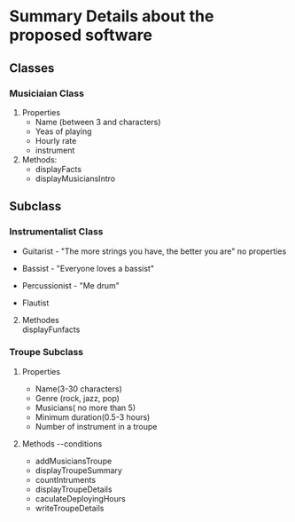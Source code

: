 # Summary Details about the proposed software
## Classes 
### Musiciaian Class 
1. Properties
    * Name (between 3 and characters)
    * Yeas of playing 
    * Hourly rate 
    * instrument
2. Methods:
    * displayFacts 
    * displayMusiciansIntro

## Subclass
###  Instrumentalist Class 
- Guitarist - "The more strings you have, the better you are"
no properties 
- Bassist - "Everyone loves a bassist"

- Percussionist - "Me drum"

- Flautist

2. Methodes  
displayFunfacts

###  Troupe Subclass
1. Properties 
    * Name(3-30 characters)
    * Genre (rock, jazz, pop)
    * Musicians( no more than 5)
    * Minimum duration(0.5-3 hours)
    * Number of instrument in a troupe

2. Methods --conditions
    * addMusiciansTroupe 
    * displayTroupeSummary
    * countIntruments       
    * displayTroupeDetails
    * caculateDeployingHours 
    * writeTroupeDetails







